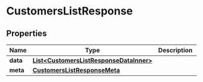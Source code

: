 

# CustomersListResponse


## Properties

| Name | Type | Description | Notes |
|------------ | ------------- | ------------- | -------------|
|**data** | [**List&lt;CustomersListResponseDataInner&gt;**](CustomersListResponseDataInner.md) |  |  [optional] |
|**meta** | [**CustomersListResponseMeta**](CustomersListResponseMeta.md) |  |  [optional] |




